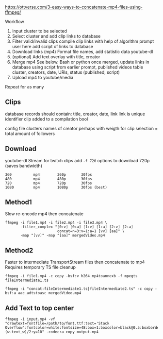 https://ottverse.com/3-easy-ways-to-concatenate-mp4-files-using-ffmpeg/

Workflow
1. Input cluster to be selected
1. Select cluster and add clip links to database
1. Filter valid/invalid clips
    compile clip links with help of algorithm
    prompt user here
    add script of links to database
1. Download links (mp4)
    Format file names, add statistic data
    youtube-dl
1. (optional) Add text overlay with title, creator
1. Merge mp4
    See below. Bash or python
    once merged, update links in database using script from earlier
    prompt, published videos table
    cluster, creators, date, URls, status (published, script)
1. Upload mp4 to youtube/media

Repeat for as many

## Clips
database
    records should contain:
        title, creator, date, link
        link is unique identifier
    clip added to a compilation bool

config file
    clusters 
        names of creator
        perhaps with weigth for clip selection = total amount of followers
    
## Download
youtube-dl
Stream for twitch clips
add `-f 720` options to download 720p (saves bandwidth)
```
360          mp4        360p       30fps
480          mp4        480p       30fps
720          mp4        720p       30fps
1080         mp4        1080p      30fps (best)
```

## Method1
Slow re-encode mp4 then concatenate
```
ffmpeg -i file1.mp4 -i file2.mp4 -i file3.mp4 \
       -filter_complex "[0:v] [0:a] [1:v] [1:a] [2:v] [2:a]
                        concat=n=3:v=1:a=1 [vv] [aa]" \
       -map "[vv]" -map "[aa]" mergedVideo.mp4
```

## Method2
Faster to intermediate TransportStream files then concatenate to mp4
Requires temporary TS file cleanup

```
ffmpeg -i file1.mp4 -c copy -bsf:v h264_mp4toannexb -f mpegts fileIntermediate1.ts
```

```
ffmpeg -i "concat:fileIntermediate1.ts|fileIntermediate2.ts" -c copy -bsf:a aac_adtstoasc mergedVideo.mp4
```

## Add Text to top center
```
ffmpeg -i input.mp4 -vf "drawtext=fontfile=/path/to/font.ttf:text='Stack Overflow':fontcolor=white:fontsize=48:box=1:boxcolor=black@0.5:boxborderw=5:x=(w-text_w)/2:y=10" -codec:a copy output.mp4
```

